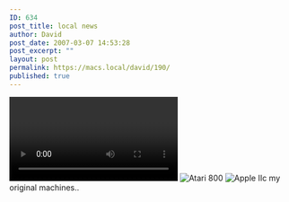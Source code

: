 ```yaml
---
ID: 634
post_title: local news
author: David
post_date: 2007-03-07 14:53:28
post_excerpt: ""
layout: post
permalink: https://macs.local/david/190/
published: true
---
```

<video>http://video.google.com/videoplay?docid=8121187805580982206=en</video>
<img src="http://www.davidwindham.org/images/Atari800.jpg" alt="Atari 800" />
<img src="http://www.davidwindham.org/images/AppleIIc.jpg" alt="Apple IIc" />
my original machines..
